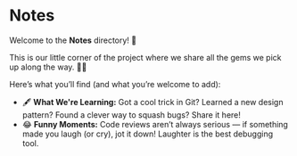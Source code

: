 # Notes

Welcome to the **Notes** directory! 🎉

This is our little corner of the project where we share all the gems we pick up
along the way. 🧠✨

Here’s what you’ll find (and what you’re welcome to add):  

- 🖋️ **What We're Learning:** Got a cool trick in Git? Learned a new design pattern? Found a clever way to squash bugs? Share it here!  
- 😂 **Funny Moments:** Code reviews aren’t always serious — if something made you laugh (or cry), jot it down! Laughter is the best debugging tool.
